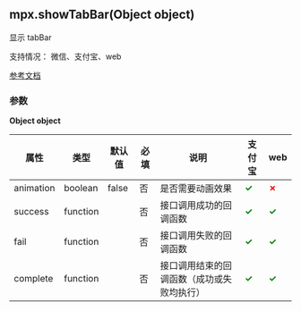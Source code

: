 ## mpx.showTabBar(Object object)

显示 tabBar

支持情况： 微信、支付宝、web

[参考文档](https://developers.weixin.qq.com/miniprogram/dev/api/ui/tab-bar/wx.showTabBar.html)

### 参数

**Object object**

| 属性     | 类型     | 默认值 | 必填 | 说明                                   | 支付宝 | web |
|----------|----------|--------|------|----------------------------------------|--------|-----|
| animation| boolean  | false  | 否   | 是否需要动画效果                       | <span style="color: green; font-weight: bold;">✓</span> | <span style="color: red; font-weight: bold;">✗</span> |
| success  | function |        | 否   | 接口调用成功的回调函数                 | <span style="color: green; font-weight: bold;">✓</span> | <span style="color: green; font-weight: bold;">✓</span> |
| fail     | function |        | 否   | 接口调用失败的回调函数                 | <span style="color: green; font-weight: bold;">✓</span> | <span style="color: green; font-weight: bold;">✓</span> |
| complete | function |        | 否   | 接口调用结束的回调函数（成功或失败均执行） | <span style="color: green; font-weight: bold;">✓</span> | <span style="color: green; font-weight: bold;">✓</span> |
